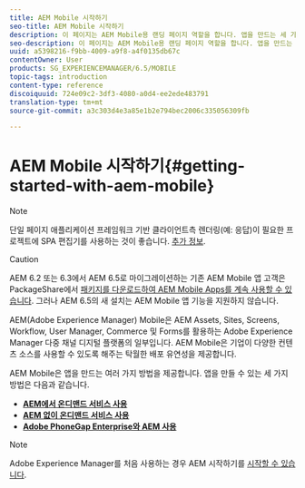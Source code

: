 ```yaml
---
title: AEM Mobile 시작하기
seo-title: AEM Mobile 시작하기
description: 이 페이지는 AEM Mobile용 랜딩 페이지 역할을 합니다. 앱을 만드는 세 가지 방법을 살펴보려면 이 페이지를 시작점으로 하십시오.
seo-description: 이 페이지는 AEM Mobile용 랜딩 페이지 역할을 합니다. 앱을 만드는 세 가지 방법을 살펴보려면 이 페이지를 시작점으로 하십시오.
uuid: a5398216-f9bb-4009-a9f8-a4f0135db67c
contentOwner: User
products: SG_EXPERIENCEMANAGER/6.5/MOBILE
topic-tags: introduction
content-type: reference
discoiquuid: 724e09c2-3df3-4080-a0d4-ee2ede483791
translation-type: tm+mt
source-git-commit: a3c303d4e3a85e1b2e794bec2006c335056309fb

---
```



# AEM Mobile 시작하기{#getting-started-with-aem-mobile}

>[!NOTE]
>
>단일 페이지 애플리케이션 프레임워크 기반 클라이언트측 렌더링(예: 응답)이 필요한 프로젝트에 SPA 편집기를 사용하는 것이 좋습니다. [추가 정보](/help/sites-developing/spa-overview.md).

>[!CAUTION]
>
>AEM 6.2 또는 6.3에서 AEM 6.5로 마이그레이션하는 기존 AEM Mobile 앱 고객은 PackageShare에서 [패키지를 다운로드하여 AEM Mobile Apps를 계속 사용할 수 있습니다](https://www.adobeaemcloud.com/content/marketplace/marketplaceProxy.html?packagePath=/content/companies/public/adobe/packages/cq640/compatpack/aem-mobile-package). 그러나 AEM 6.5의 새 설치는 AEM Mobile 앱 기능을 지원하지 않습니다.

AEM(Adobe Experience Manager) Mobile은 AEM Assets, Sites, Screens, Workflow, User Manager, Commerce 및 Forms를 활용하는 Adobe Experience Manager 다중 채널 디지털 플랫폼의 일부입니다. AEM Mobile은 기업이 다양한 컨텐츠 소스를 사용할 수 있도록 해주는 탁월한 배포 유연성을 제공합니다.

AEM Mobile은 앱을 만드는 여러 가지 방법을 제공합니다. 앱을 만들 수 있는 세 가지 방법은 다음과 같습니다.

* **[AEM에서 온디맨드 서비스 사용](/help/mobile/getting-started-aem-mobile-on-demand.md)**
* **[AEM 없이 온디맨드 서비스 사용](https://helpx.adobe.com/digital-publishing-solution/topics.html)**
* **[Adobe PhoneGap Enterprise와 AEM 사용](/help/mobile/getting-started-aem-mobile-phonegap.md)**

>[!NOTE]
>
>Adobe Experience Manager를 처음 사용하는 경우 AEM 시작하기를 [시작할 수 있습니다](/help/sites-deploying/deploy.md).
